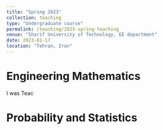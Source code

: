 ```yaml
---
title: "Spring 2023"
collection: teaching
type: "Undergraduate course"
permalink: /teaching/2023-spring-teaching
venue: "Sharif University of Technology, EE department"
date: 2023-01-17
location: "Tehran, Iran"
---
```


Engineering Mathematics 
======
I was Teac

Probability and Statistics
======
